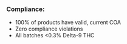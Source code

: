 ### **Compliance:**

- 100% of products have valid, current COA
- Zero compliance violations
- All batches <0.3% Delta-9 THC
